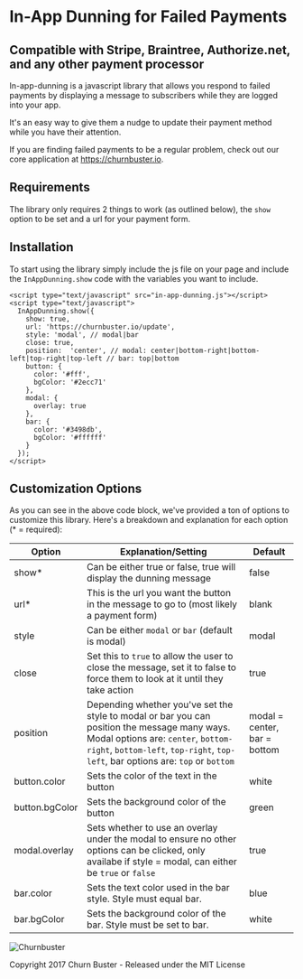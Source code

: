 # In-App Dunning for Failed Payments
## Compatible with Stripe, Braintree, Authorize.net, and any other payment processor

In-app-dunning is a javascript library that allows you respond to failed payments by displaying a message to subscribers while they are logged into your app.

It's an easy way to give them a nudge to update their payment method while you have their attention.

If you are finding failed payments to be a regular problem, check out our core application at https://churnbuster.io.


## Requirements

The library only requires 2 things to work (as outlined below), the `show` option to be set and a url for your payment form.

## Installation

To start using the library simply include the js file on your page and include the `InAppDunning.show` code with the variables you want to include.
```
<script type="text/javascript" src="in-app-dunning.js"></script>
<script type="text/javascript">
  InAppDunning.show({
    show: true,
    url: 'https://churnbuster.io/update',
    style: 'modal', // modal|bar
    close: true,
    position:  'center', // modal: center|bottom-right|bottom-left|top-right|top-left // bar: top|bottom
    button: {
      color: '#fff',
      bgColor: '#2ecc71'
    },
    modal: {
      overlay: true
    },
    bar: {
      color: '#3498db',
      bgColor: '#ffffff'
    }
  });
</script>
```

## Customization Options

As you can see in the above code block, we've provided a ton of options to customize this library. Here's a breakdown and explanation for each option (* = required):

| Option | Explanation/Setting | Default |
| ------------- | ------------- | ------------- |
| show* | Can be either true or false, true will display the dunning message | false |
| url* | This is the url you want the button in the message to go to (most likely a payment form) | blank |
| style | Can be either `modal` or `bar` (default is modal) | modal |
| close | Set this to `true` to allow the user to close the message, set it to false to force them to look at it until they take action | true |
| position | Depending whether you've set the style to modal or bar you can position the message many ways. Modal options are: `center`, `bottom-right`, `bottom-left`, `top-right`, `top-left`, bar options are: `top` or `bottom` | modal = center, bar = bottom |
| button.color | Sets the color of the text in the button | white |
| button.bgColor | Sets the background color of the button | green |
| modal.overlay | Sets whether to use an overlay under the modal to ensure no other options can be clicked, only availabe if style = modal, can either be `true` or `false` | true |
| bar.color | Sets the text color used in the bar style. Style must equal bar. | blue |
| bar.bgColor | Sets the background color of the bar. Style must be set to bar. | white |

![Churnbuster](https://cloud.githubusercontent.com/assets/472769/26270608/cf301612-3cc1-11e7-979f-45a1cea644ce.png)

Copyright 2017 Churn Buster - Released under the MIT License

